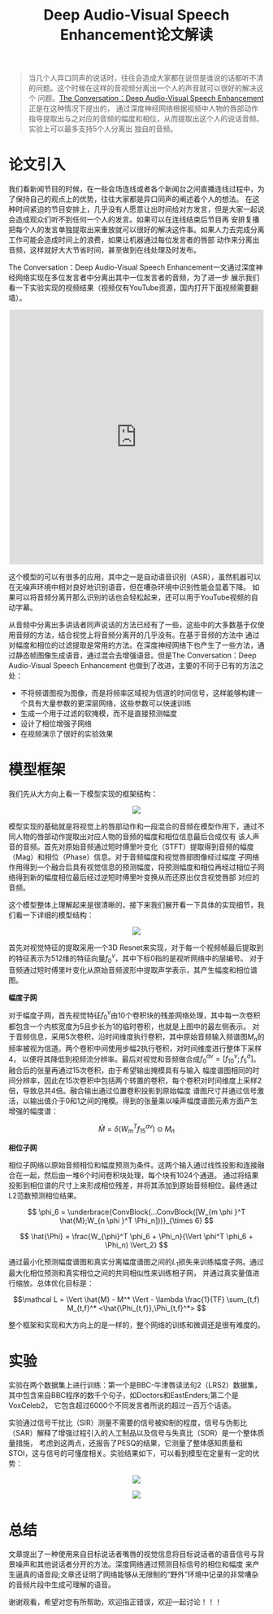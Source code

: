 ﻿---
layout: post
title: Deep Audio-Visual Speech Enhancement论文解读
category: 技术
tags: [Speech]
description: 
---

> 当几个人异口同声的说话时，往往会造成大家都在说但是谁说的话都听不清的问题。这个时候在这样的音视频分离出一个人的声音就可以很好的解决这个
问题。[The Conversation：Deep Audio-Visual Speech Enhancement](https://arxiv.org/pdf/1804.04121.pdf)正是在这种情况下提出的，
通过深度神经网络根据视频中人物的唇部动作指导提取出与之对应的音频的幅度和相位，从而提取出这个人的说话音频。实验上可以最多支持5个人分离出
独自的音频。

# 论文引入 #

我们看新闻节目的时候，在一些会场连线或者各个新闻台之间直播连线过程中，为了保持自己的观点上的优势，往往大家都是异口同声的阐述着个人的想法。
在这种时间紧迫的节目安排上，几乎没有人愿意让出时间给对方发言，但是大家一起说会造成观众们听不到任何一个人的发言。如果可以在连线结束后节目再
安排复播把每个人的发言单独提取出来重放就可以很好的解决这件事。如果人力去完成分离工作可能会造成时间上的浪费，如果让机器通过每位发言者的唇部
动作来分离出音频，这样就好大大节省时间，甚至做到在线处理及时发布。

The Conversation：Deep Audio-Visual Speech Enhancement一文通过深度神经网络实现在多位发言者中分离出其中一位发言者的音频，为了进一步
展示我们看一下实验实现的视频结果（视频仅有YouTube资源，国内打开下面视频需要翻墙）。

<div align="center"> 
<iframe 
height="500" width="500" 
src="https://www.youtube.com/embed/2TWotLwutkI?rel=0&amp;showinfo=0"
frameborder="0" allowfullscreen>
</iframe>
</div>

这个模型的可以有很多的应用，其中之一是自动语音识别（ASR），虽然机器可以在无噪声环境中相对良好地识别语音，但在嘈杂环境中识别性能会显着下降。
如果可以将音频分离开那么识别的话也会轻松起来，还可以用于YouTube视频的自动字幕。

从音频中分离出多讲话者同声说话的方法已经有了一些，这些中的大多数基于仅使用音频的方法，结合视觉上将音频分离开的几乎没有。在基于音频的方法中
通过对幅度和相位的过滤提取是常用的方法。在深度神经网络下也产生了一些方法，通过静态帧图像生成语音，通过混合去增强语音。但是The Conversation：Deep Audio-Visual Speech Enhancement
也做到了改进，主要的不同于已有的方法之处：

- 不将频谱图视为图像，而是将频率区域视为信道的时间信号，这样能够构建一个具有大量参数的更深层网络，这些参数可以快速训练
- 生成一个用于过滤的软掩模，而不是直接预测幅度
- 设计了相位增强子网络
- 在视频演示了很好的实验效果

# 模型框架 #

我们先从大方向上看一下模型实现的框架结构：

<p align="center">
    <img src="/assets/img/Speech/V2SE1.png">
</p>

模型实现的基础就是将视觉上的唇部动作和一段混合的音频在模型作用下，通过不同人物的唇部动作提取出对应人物的音频的幅度和相位信息最后合成仅有
该人声音的音频。首先对原始音频通过短时傅里叶变化（STFT）提取得到音频的幅度（Mag）和相位（Phase）信息。对于音频幅度和视觉唇部图像经过幅度
子网络作用得到一个融合后具有视觉信息的预测幅度，将预测幅度和相位再经过相位子网络得到新的幅度相位最后经过逆短时傅里叶变换从而还原出仅含视觉唇部
对应的音频。

这个模型整体上理解起来是很清晰的，接下来我们展开看一下具体的实现细节，我们看一下详细的模型结构：

<p align="center">
    <img src="/assets/img/Speech/V2SE2.png">
</p>

首先对视觉特征的提取采用一个3D Resnet来实现，对于每一个视频帧最后提取到的特征表示为512维的特征向量$f_0^v$，其中下标0指的是视听网络中的层编号。
对于音频通过短时傅里叶变化从原始音频波形中提取声学表示，其产生幅度和相位谱图。

**幅度子网**

对于幅度子网，首先视觉特征$f_0^v$由10个卷积块的残差网络处理，其中每一次卷积都包含一个内核宽度为5且步长为1的临时卷积，也就是上图中的最左侧表示。
对于音频信息，采用5次卷积，沿时间维度执行卷积，其中原始音频输入频谱图$M_n$的频率被视为信道。两个卷积中间使用步幅2执行卷积，对时间维度进行整体下采样4，
以便将其降低到视频流分辨率。最后对视觉和音频做合成$f_0^{av} = [f_{10}^v;f_5^a]$。融合后的张量再通过15次卷积，由于希望输出掩模具有与输入
幅度谱图相同的时间分辨率，因此在15次卷积中包括两个转置的卷积，每个卷积对时间维度上采样2倍，导致总共4倍。融合输出通过位置卷积投影到原始幅度
谱图尺寸并通过信号激活，以输出值介于0和1之间的掩模。得到的张量乘以噪声幅度谱图元素方面产生增强的幅度谱：

$$ \hat{M} = \delta (W_m^T f_{15}^{av}) \odot M_n $$

**相位子网**

相位子网络以原始音频相位和幅度预测为条件。这两个输入通过线​​性投影和连接融合在一起，然后由一堆6个时间卷积块处理，每个块有1024个通道。
通过将结果投影到相位谱的尺寸上来形成相位残差，并将其添加到原始音频相位。最终通过L2范数预测相位结果。

$$ \phi_6 = \underbrace{ConvBlock(...ConvBlock([W_{m \phi }^T \hat{M};W_{n \phi }^T \Phi_n]))}_{\times 6} $$

$$ \hat{\Phi} = \frac{W_{\phi}^T \phi_6 + \Phi_n}{\Vert \phi^T \phi_6 + \Phi_n) \Vert_2} $$

通过最小化预测幅度谱图和真实分离幅度谱图之间的$L_1$损失来训练幅度子网。通过最大化相位预测和真实相位之间的共同相似性来训练相子网，
并通过真实量值进行缩放。总体优化目标是：

$$\mathcal L = \Vert \hat{M} - M^* \Vert - \lambda \frac{1}{TF} \sum_{t,f} M_{t,f}^* <\hat{\Phi_{t,f}},\Phi_{t,f}^*> $$

整个框架和实现和大方向上的是一样的，整个网络的训练和微调还是很有难度的。

# 实验 #

实验在两个数据集上进行训练：第一个是BBC-牛津唇读法句2（LRS2）数据集，其中包含来自BBC程序的数千个句子，如Doctors和EastEnders;第二个是VoxCeleb2，
它包含超过6000个不同发言者所说的超过一百万个话语。

实验通过信号干扰比（SIR）测量不需要的信号被抑制的程度，信号与伪影比（SAR）解释了增强过程引入的人工制品以及信号与失真比（SDR）是一个整体质量措施，
考虑到这两点，还报告了PESQ的结果，它测量了整体感知质量和STOI，这与信号的可懂度相关。实验结果如下，可以看到模型在定量有一定的优势：

<p align="center">
    <img src="/assets/img/Speech/V2SE3.png">
</p>

<p align="center">
    <img src="/assets/img/Speech/V2SE4.png">
</p>

# 总结 #

文章提出了一种使用来自目标说话者嘴唇的视觉信息将目标说话者的语音信号与背景噪声和其他说话者分开的方法。深度网络通过预测目标信号的相位和幅度
来产生逼真的语音段;文章还证明了网络能够从无限制的“野外”环境中记录的非常嘈杂的音频片段中生成可理解的语音。

谢谢观看，希望对您有所帮助，欢迎指正错误，欢迎一起讨论！！！